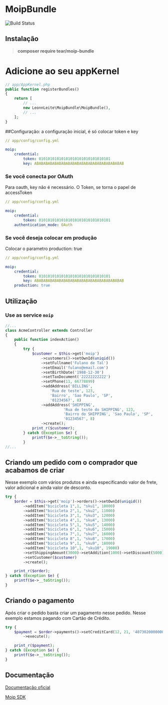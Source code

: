 # MoipBundle
![Build Status](https://travis-ci.org/leonnleite/moip-bundle.svg?branch=master)

Instalação
----------

> __composer require tear/moip-bundle__

# Adicione ao seu appKernel
 ```php
 // app/AppKernel.php
 public function registerBundles()
 {
     return [
         // ...            
         new LeonnLeite\MoipBundle\MoipBundle(),
         // ...
     ];
 }
 ```


##Configuração:
a configuração inicial, é só colocar token e key
```yaml
// app/config/config.yml

moip:
    credential:
        token: 01010101010101010101010101010101
        key: ABABABABABABABABABABABABABABABABABABABAB 
```

### Se você conecta por OAuth
Para oauth, key não é necessário.
O Token, se torna o papel de accessToken
```yaml
// app/config/config.yml

moip:
    credential:
        token: 01010101010101010101010101010101
    authentication_mode: OAuth
```

### Se você deseja colocar em produção
Colocar o parametro production: true

```yaml
// app/config/config.yml

moip:
    credential:
        token: 01010101010101010101010101010101
        key: ABABABABABABABABABABABABABABABABABABABAB 
    production: true
```

## Utilização

### Use as service `moip`


```php
//...
class AcmeController extends Controller
{
    public function indexAction()
    {
        try {
            $customer = $this->get('moip')
                ->customers()->setOwnId(uniqid())
                ->setFullname('Fulano de Tal')
                ->setEmail('fulano@email.com')
                ->setBirthDate('1988-12-30')
                ->setTaxDocument('22222222222')
                ->setPhone(11, 66778899)
                ->addAddress('BILLING',
                    'Rua de teste', 123,
                    'Bairro', 'Sao Paulo', 'SP',
                    '01234567', 8)
                ->addAddress('SHIPPING',
                          'Rua de teste do SHIPPING', 123,
                          'Bairro do SHIPPING', 'Sao Paulo', 'SP',
                          '01234567', 8)
                ->create();
            print_r($customer);
        } catch (Exception $e) {
            printf($e->__toString());
        }
//...
```


## Criando um pedido com o comprador que acabamos de criar
Nesse exemplo com vários produtos e ainda especificando valor de frete, valor adicional e ainda valor de desconto.

```php
try {
    $order = $this->get('moip')->orders()->setOwnId(uniqid())
        ->addItem("bicicleta 1",1, "sku1", 10000)
        ->addItem("bicicleta 2",1, "sku2", 11000)
        ->addItem("bicicleta 3",1, "sku3", 12000)
        ->addItem("bicicleta 4",1, "sku4", 13000)
        ->addItem("bicicleta 5",1, "sku5", 14000)
        ->addItem("bicicleta 6",1, "sku6", 15000)
        ->addItem("bicicleta 7",1, "sku7", 16000)
        ->addItem("bicicleta 8",1, "sku8", 17000)
        ->addItem("bicicleta 9",1, "sku9", 18000)
        ->addItem("bicicleta 10",1, "sku10", 19000)
        ->setShippingAmount(3000)->setAddition(1000)->setDiscount(5000)
        ->setCustomer($customer)
        ->create();

    print_r($order);
} catch (Exception $e) {
    printf($e->__toString());
}
```

## Criando o pagamento
Após criar o pedido basta criar um pagamento nesse pedido.
Nesse exemplo estamos pagando com Cartão de Crédito.

```php
try {
    $payment = $order->payments()->setCreditCard(12, 21, '4073020000000002', '123', $customer)
        ->execute();

    print_r($payment);
} catch (Exception $e) {
    printf($e->__toString());
}
```
## Documentação

[Documentação oficial](https://moip.com.br/referencia-api/)

[Moip SDK](https://github.com/moip/moip-sdk-php/blob/master/README.md)
